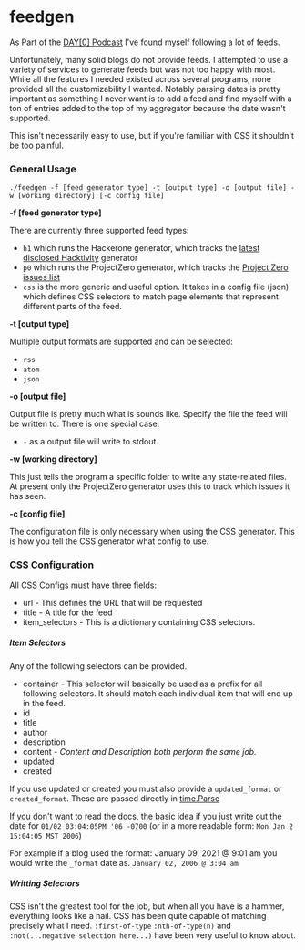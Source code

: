 # feedgen

As Part of the [DAY[0] Podcast](https://dayzerosec.com) I've found myself following a lot of feeds.

Unfortunately, many solid blogs do not provide feeds. I attempted to use a variety of services to generate feeds but was not too happy with most. While all the features I needed existed across several programs, none provided all the customizability I wanted. Notably parsing dates is pretty important as something I never want is to add a feed and find myself with a ton of entries added to the top of my aggregator because the date wasn't supported.

This isn't necessarily easy to use, but if you're familiar with CSS it shouldn't be too painful.

### General Usage

`./feedgen -f [feed generator type] -t [output type] -o [output file] -w [working directory] [-c config file]` 

**-f [feed generator type]**

There are currently three supported feed types:
 
 - `h1` which runs the Hackerone generator, which tracks the [latest disclosed Hacktivity](https://hackerone.com/hacktivity?querystring=&filter=type:public&order_direction=DESC&order_field=latest_disclosable_activity_at&followed_only=false) generator
 - `p0` which runs the ProjectZero generator, which tracks the [Project Zero issues list](https://bugs.chromium.org/p/project-zero/issues/list?q=&can=1&sort=-id)
 - `css` is the more generic and useful option. It takes in a config file (json) which defines CSS selectors to match page elements that represent different parts of the feed.

**-t [output type]**

Multiple output formats are supported and can be selected:

 - `rss`
 - `atom`
 - `json`

**-o [output file]**

Output file is pretty much what is sounds like. Specify the file the feed will be written to. There is one special case:

 - `-` as a output file will write to stdout.

**-w [working directory]**

This just tells the program a specific folder to write any state-related files. At present only the ProjectZero generator uses this to track which issues it has seen.

**-c [config file]**

The configuration file is only necessary when using the CSS generator. This is how you tell the CSS generator what config to use.

### CSS Configuration

All CSS Configs must have three fields:

 - url - This defines the URL that will be requested
 - title - A title for the feed
 - item_selectors - This is a dictionary containing CSS selectors.

##### Item Selectors

Any of the following selectors can be provided.

 - container - This selector will basically be used as a prefix for all following selectors. It should match each individual item that will end up in the feed.
 - id
 - title
 - author
 - description 
 - content - *Content and Description both perform the same job.*
 - updated
 - created

If you use updated or created you must also provide a `updated_format` or `created_format`. These are passed directly in [time.Parse](https://golangbyexample.com/parse-time-in-golang/)

If you don't want to read the docs, the basic idea if you just write out the date for `01/02 03:04:05PM '06 -0700` (or in a more readable form: `Mon Jan 2 15:04:05 MST 2006`)

For example if a blog used the format: January 09, 2021 @ 9:01 am you would write the `_format` date as. `January 02, 2006 @ 3:04 am`

##### Writting Selectors

CSS isn't the greatest tool for the job, but when all you have is a hammer, everything looks like a nail. CSS has been quite capable of matching precisely what I need. `:first-of-type` `:nth-of-type(n)` and `:not(...negative selection here...)` have been very useful to know about.
